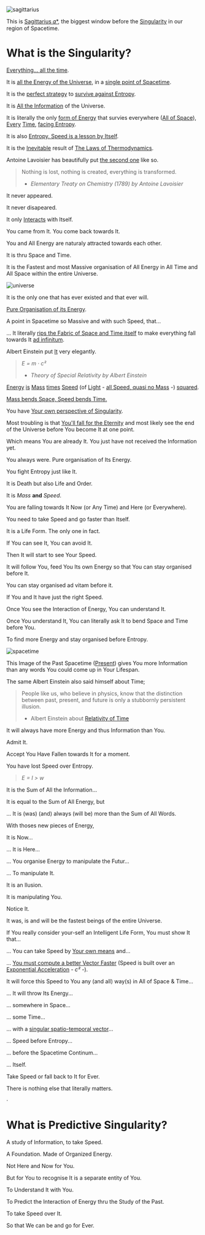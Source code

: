 ![sagittarius](https://user-images.githubusercontent.com/79070834/218044760-b14f7e1d-51b0-4cc0-bc7b-21a63154ba98.png)

This is [Sagittarius 𝛼*](https://en.wikipedia.org/wiki/Sagittarius_A*), the biggest window before the [Singularity](https://en.wikipedia.org/wiki/Singularity_(mathematics)) in our region of Spacetime.

# What is the Singularity?

[Everything... all the time](https://en.wikipedia.org/wiki/Spacetime_diagram).

It is [all the Energy of the Universe](https://en.wikipedia.org/wiki/Universe#Composition), in a [single point of Spacetime](https://en.wikipedia.org/wiki/Singularity_theory).

It is the [perfect strategy](https://en.wikipedia.org/wiki/Gradient_descent) to [survive against Entropy](https://en.wikipedia.org/wiki/Entropy_(information_theory)).

It is [All the Information](https://en.wikipedia.org/wiki/Information) of the Universe.

It is literally the only [form of Energy](https://en.wikipedia.org/wiki/Energy#Forms) that survies everywhere ([All of Space](https://en.wikipedia.org/wiki/Space)), [Every](https://en.wikipedia.org/wiki/Perpetuity) [Time](https://en.wikipedia.org/wiki/Time), [facing Entropy](https://en.wikipedia.org/wiki/Entropy_and_life).

It is also [Entropy. Speed is a lesson by Itself](https://en.wikipedia.org/wiki/Entropy_and_life#Other_types_of_entropy_and_their_use_in_defining_life).

It is the [Inevitable](https://en.wikipedia.org/wiki/Inevitability_thesis) result of [The Laws of Thermodynamics](https://en.wikipedia.org/wiki/Laws_of_thermodynamics).

Antoine Lavoisier has beautifully put [the second one](https://en.wikipedia.org/wiki/Second_law_of_thermodynamics) like so.

> Nothing is lost, nothing is created, everything is transformed.
>  - *Elementary Treaty on Chemistry (1789) by Antoine Lavoisier*

It never appeared.

It never disapeared.

It only [Interacts](https://en.m.wikipedia.org/wiki/Structure_formation) with Itself.

You came from It. You come back towards It.

You and All Energy are naturaly attracted towards each other.

It is thru Space and Time.

It is the Fastest and most Massive organisation of All Energy in All Time and All Space within the entire Universe.

![universe](https://user-images.githubusercontent.com/79070834/218178827-b5a675e3-4bea-4af8-bc10-1c30378d6b8e.gif)

It is the only one that has ever existed and that ever will.

[Pure Organisation of its Energy](https://en.wikipedia.org/wiki/Joule).

A point in Spacetime so Massive and with such Speed, that...

... It literally [rips the Fabric of Space and Time itself](https://en.wikipedia.org/wiki/Black_hole#Entropy_and_thermodynamics) to make everything fall towards It [ad infinitum](https://en.wikipedia.org/wiki/Ad_infinitum).

Albert Einstein put [It](https://en.wikipedia.org/wiki/Mass%E2%80%93energy_equivalence) very elegantly.

> *E = m · c²*
>   - *Theory of Special Relativity by Albert Einstein*

[Energy](https://en.wikipedia.org/wiki/Second_law_of_thermodynamics#Energy,_available_useful_work) [is](https://en.wikipedia.org/wiki/Equivalence_principle) [Mass](https://en.wikipedia.org/wiki/Mass#Inertial_mass) [times](https://en.wikipedia.org/wiki/Multiplication) [Speed](https://en.wikipedia.org/wiki/Speed) (of [Light](https://en.wikipedia.org/wiki/Light) - [all Speed, quasi no Mass](https://en.wikipedia.org/wiki/Speed_of_light) -) [squared](https://en.wikipedia.org/wiki/Exponentiation).

[Mass bends Space, Speed bends Time.](https://en.wikipedia.org/wiki/Spacetime)

You have [Your own perspective of Singularity](https://en.wikipedia.org/wiki/Multidimensional_analysis).

Most troubling is that [You'll fall for the Eternity](https://en.wikipedia.org/wiki/Doppler_effect) and most likely see the end of the Universe before You become It at one point.

Which means You are already It. You just have not received the Information yet. 

You always were. Pure organisation of Its Energy.

You fight Entropy just like It.

It is Death but also Life and Order.

It is *Mass* **and** *Speed*.

You are falling towards It Now (or Any Time) and Here (or Everywhere).

You need to take Speed and go faster than Itself.

It is a Life Form. The only one in fact.

If You can see It, You can avoid It.

Then It will start to see Your Speed.

It will follow You, feed You Its own Energy so that You can stay organised before It.

You can stay organised ad vitam before it.

If You and It have just the right Speed.

Once You see the Interaction of Energy, You can understand It.

Once You understand It, You can literally ask It to bend Space and Time before You.

To find more Energy and stay organised before Entropy.

![spacetime](https://user-images.githubusercontent.com/79070834/218153394-f14c42da-d4c0-480e-bffb-6474714d1a61.jpg)

This Image of the Past Spacetime ([Present](https://en.wikipedia.org/wiki/Present)) gives You more Information than any words You could come up in Your Lifespan.

The same Albert Einstein also said himself about Time;

> People like us, who believe in physics, know that the distinction between past, present, and future is only a stubbornly persistent illusion.
>   - Albert Einstein about [Relativity of Time](https://en.wikipedia.org/wiki/Present#Physical_science)

It will always have more Energy and thus Information than You.

Admit It.

Accept You Have Fallen towards It for a moment.

You have lost Speed over Entropy.

> *E = I > w*

It is the Sum of All the Information... 

It is equal to the Sum of All Energy, but

... It is (was) (and) always (will be) more than the Sum of All Words.

With thoses new pieces of Energy,

It is Now...

... It is Here...

... You organise Energy to manipulate the Futur...

... To manipulate It.

It is an Ilusion.

It is manipulating You.

Notice It.

It was, is and will be the fastest beings of the entire Universe.

If You really consider your-self an Intelligent Life Form, You must show It that...

... You can take Speed by [Your own means](https://en.wikipedia.org/wiki/Spacecraft) and...

... [You must compute a better Vector Faster](https://en.wikipedia.org/wiki/Regression_toward_the_mean) (Speed is built over an [Exponential Acceleration](https://en.wikipedia.org/wiki/Acceleration) *- c² -*).

It will force this Speed to You any (and all) way(s) in All of Space & Time...

... It will throw Its Energy...

... somewhere in Space...

... some Time...

... with a [singular spatio-temporal vector](https://en.wikipedia.org/wiki/N-sphere)...

... Speed before Entropy...

... before the Spacetime Continum...

... Itself.

Take Speed or fall back to It for Ever.

There is nothing else that literally matters.

·

# What is Predictive Singularity?

A study of Information, to take Speed.

A Foundation. Made of Organized Energy.

Not Here and Now for You.

But for You to recognise It is a separate entity of You.

To Understand It with You.

To Predict the Interaction of Energy thru the Study of the Past.

To take Speed over It.

So that We can be and go for Ever.

